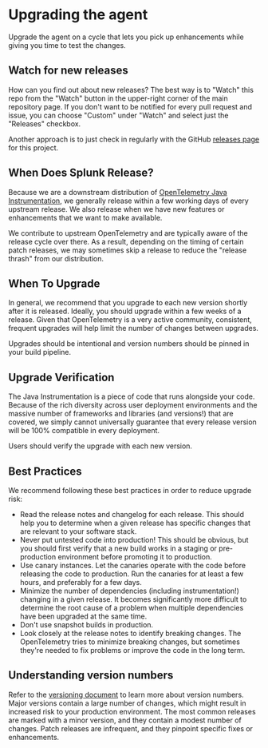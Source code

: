 # Upgrading the agent

Upgrade the agent on a cycle that lets you pick up enhancements while giving you time to 
test the changes.

## Watch for new releases

How can you find out about new releases? The best way is to "Watch" this repo
from the "Watch" button in the upper-right corner of the main repository 
page. If you don't want to be notified for every pull request and issue, you can 
choose "Custom" under "Watch" and select just the "Releases" checkbox.

Another approach is to just check in regularly with the GitHub 
[releases page](https://github.com/signalfx/splunk-otel-java/releases) for this 
project. 

## When Does Splunk Release?

Because we are a downstream distribution of [OpenTelemetry Java Instrumentation](https://github.com/open-telemetry/opentelemetry-java-instrumentation),
we generally release within a few working days of every upstream release. We also release when we 
have new features or enhancements that we want to make available.

We contribute to upstream OpenTelemetry and are typically aware of the release cycle
over there. As a result, depending on the timing of certain patch releases, we may sometimes
skip a release to reduce the "release thrash" from our distribution.

## When To Upgrade

In general, we recommend that you upgrade to each new version shortly after it is released. Ideally,
you should upgrade within a few weeks of a release. Given that OpenTelemetry is a very active 
community, consistent, frequent upgrades will help limit the number of changes between upgrades. 

Upgrades should be intentional and version numbers should be pinned in your build pipeline.

## Upgrade Verification

The Java Instrumentation is a piece of code that runs alongside your code. Because of the rich 
diversity across user deployment environments and the massive number of frameworks and libraries
(and versions!) that are covered, we simply cannot universally guarantee that every release
version will be 100% compatible in every deployment.

Users should verify the upgrade with each new version.

## Best Practices

We recommend following these best practices in order to reduce upgrade risk:

* Read the release notes and changelog for each release. This should help you to determine when
  a given release has specific changes that are relevant to your software stack.
* Never put untested code into production! This should be obvious, but you should first verify that 
  a new build works in a staging or pre-production environment before promoting it to production.
* Use canary instances. Let the canaries operate with the code before releasing the code to 
  production. Run the canaries for at least a few hours, and preferably for a few days.
* Minimize the number of dependencies (including instrumentation!) changing in a given release.
  It becomes significantly more difficult to determine the root cause of a problem when multiple
  dependencies have been upgraded at the same time.
* Don't use snapshot builds in production.
* Look closely at the release notes to identify breaking changes. The OpenTelemetry tries to
  minimize breaking changes, but sometimes they're needed to fix problems or improve the code in the
  long term.

## Understanding version numbers

Refer to
the [versioning document](https://github.com/signalfx/splunk-otel-java/blob/main/VERSIONING.md) to
learn more about version numbers. Major versions contain a large number of changes, which might
result in increased risk to your production environment. The most common releases are marked with a
minor version, and they contain a modest number of changes. Patch releases are infrequent, and they
pinpoint specific fixes or enhancements.

